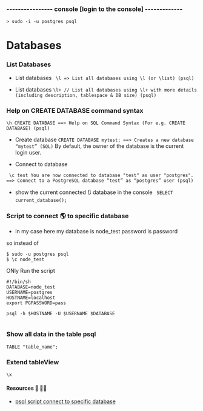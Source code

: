 ### ---------------- console [login to the console] -------------

`> sudo -i -u postgres psql`


# Databases

### List Databases
* List databases
` \l => List all databases using \l (or \list) (psql)`

* List databases
`\l+
// List all databases using \l+ with more details (including description, tablespace & DB size) (psql)
`
### Help on CREATE DATABASE command syntax
` \h CREATE DATABASE
==> Help on SQL Command Syntax (For e.g. CREATE DATABASE) (psql)
`

* Create database
`
CREATE DATABASE mytest;
==> Creates a new database “mytest” (SQL)
`
By default, the owner of the database is the current login user.

* Connect to database

` \c test
You are now connected to database "test" as user "postgres".
==> Connect to a PostgreSQL database “test” as “postgres” user (psql)`

* show the current connected 🔃 database in the console
`  SELECT current_database(); `



### Script to connect 🌎  to specific database 
* in my case here my database is node_test password is password 

so instead of 

```
$ sudo -u postgres psql
$ \c node_test
```
ONly Run the script
```
#!/bin/sh
DATABASE=node_test
USERNAME=postgres
HOSTNAME=localhost
export PGPASSWORD=pass

psql -h $HOSTNAME -U $USERNAME $DATABASE


```

### Show all data in the table psql 
` TABLE "table_name"; `
### Extend tableView
` \x `




#### Resources 🧾 🚀💡
* [psql script connect to specific database](https://www.folkstalk.com/2014/05/connect-to-postgres-database-in-unix-shell-script.html)






